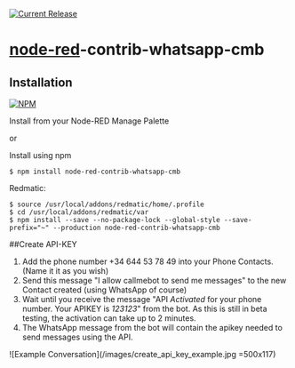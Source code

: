 [![Current Release](https://img.shields.io/github/v/release/PfisterDaniel/node-red-contrib-whatsapp-cmb.svg?colorB=4cc61e)](https://github.com/PfisterDaniel/node-red-contrib-whatsapp-cmb/releases/latest)


# [node-red](http://nodered.org)-contrib-whatsapp-cmb


## Installation
[![NPM](https://nodei.co/npm/node-red-contrib-whatsapp-cmb.png)](https://npmjs.org/package/node-red-contrib-whatsapp-cmb)

Install from your Node-RED Manage Palette

or

Install using npm

    $ npm install node-red-contrib-whatsapp-cmb

Redmatic:

    $ source /usr/local/addons/redmatic/home/.profile
    $ cd /usr/local/addons/redmatic/var
    $ npm install --save --no-package-lock --global-style --save-prefix="~" --production node-red-contrib-whatsapp-cmb
	
	
##Create API-KEY

1. Add the phone number +34 644 53 78 49  into your Phone Contacts. (Name it it as you wish)
2. Send this message "I allow callmebot to send me messages" to the new Contact created (using WhatsApp of course)
3. Wait until you receive the message "API *Activated* for your phone number. Your APIKEY is *123123*" from the bot. As this is still in beta testing, the activation can take up to 2 minutes.
4. The WhatsApp message from the bot will contain the apikey needed to send messages using the API.

![Example Conversation](/images/create_api_key_example.jpg =500x117)
